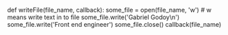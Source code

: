 def writeFile(file_name, callback):
    some_file = open(file_name, 'w') # w means write text in to file
    some_file.write('Gabriel Godoy\n')
    some_file.write('Front end engineer')
    some_file.close()
    callback(file_name)
